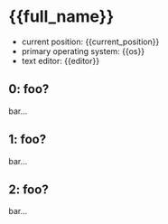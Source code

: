 # {{full_name}}
* current position: {{current_position}}
* primary operating system: {{os}}
* text editor: {{editor}}

## 0: foo?
bar...
## 1: foo?
bar...
## 2: foo?
bar...
